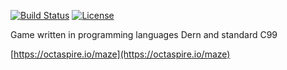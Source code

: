 [![Build Status](https://travis-ci.org/octaspire/maze.svg?branch=master)](https://travis-ci.org/octaspire/maze) [![License](https://img.shields.io/badge/License-Apache%202.0-blue.svg)](https://opensource.org/licenses/Apache-2.0)


Game written in programming languages Dern and standard C99

[https://octaspire.io/maze](https://octaspire.io/maze)

